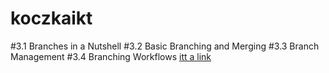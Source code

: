 # koczkaikt
#3.1 Branches in a Nutshell
#3.2 Basic Branching and Merging
#3.3 Branch Management
#3.4 Branching Workflows
[itt a link](https://www.canva.com/design/DAGgUUaoUnk/eV3IhZsDFp4tDUBzJh7Q5w/edit?utm_content=DAGgUUaoUnk&utm_campaign=designshare&utm_medium=link2&utm_source=sharebutton)
